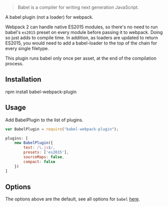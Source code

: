 >Babel is a compiler for writing next generation JavaScript.

A babel plugin (not a loader) for webpack.

Webpack 2 can handle native ES2015 modules, so there's no need to run babel's `es2015` preset on every module before passing it to webpack. Doing so just adds to compile time. In addition, as loaders are updated to return ES2015, you would need to add a babel-loader to the top of the chain for every single filetype.

This plugin runs babel only once per asset, at the end of the compilation process.

## Installation

   npm install babel-webpack-plugin

## Usage

Add BabelPlugin to the list of plugins. 

```js
var BabelPlugin = require("babel-webpack-plugin");

plugins: [
	new BabelPlugin({
		test: /\.js$/,
		presets: ['es2015'],
		sourceMaps: false,
		compact: false
	})
]
```

## Options

The options above are the default, see all options for `babel` [here](http://babeljs.io/docs/usage/options/).
